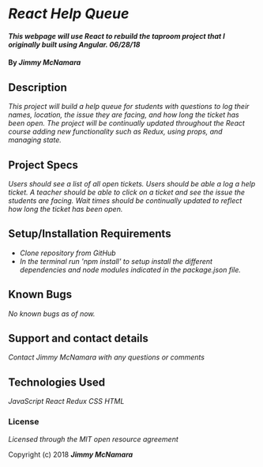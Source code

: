 # _React Help Queue_

#### _This webpage will use React to rebuild the taproom project that I originally built using Angular.  06/28/18_

#### By _**Jimmy McNamara**_

## Description

_This project will build a help queue for students with questions to log their names, location, the issue they are facing, and how long the ticket has been open. The project will be continually updated throughout the React course adding new functionality such as Redux, using props, and managing state._

## Project Specs

_Users should see a list of all open tickets._
_Users should be able a log a help ticket._
_A teacher should be able to click on a ticket and see the issue the students are facing._
_Wait times should be continually updated to reflect how long the ticket has been open._

## Setup/Installation Requirements

* _Clone repository from GitHub_
* _In the terminal run 'npm install' to setup install the different dependencies and node modules indicated in the package.json file._

## Known Bugs

_No known bugs as of now._

## Support and contact details

_Contact Jimmy McNamara with any questions or comments_

## Technologies Used

_JavaScript_
_React_
_Redux_
_CSS_
_HTML_

### License

*Licensed through the MIT open resource agreement*

Copyright (c) 2018 **_Jimmy McNamara_**
